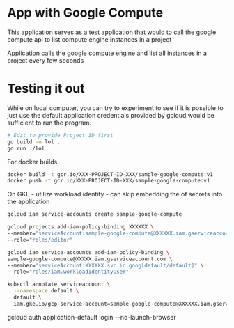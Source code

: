 # App with Google Compute

This application serves as a test application that would to call the google compute api to list compute engine instances in a project

Application calls the google compute engine and list all instances in a project every few seconds

# Testing it out

While on local computer, you can try to experiment to see if it is possible to just use the default application credentials provided by gcloud would be sufficient to run the program.

```bash
# Edit to provide Project ID first
go build -o lol .
go run ./lol
```

For docker builds

```bash
docker build -t gcr.io/XXX-PROJECT-ID-XXX/sample-google-compute:v1
docker push -t gcr.io/XXX-PROJECT-ID-XXX/sample-google-compute:v1
```

On GKE - utilize workload identity - can skip embedding the of secrets into the application

```bash
gcloud iam service-accounts create sample-google-compute

gcloud projects add-iam-policy-binding XXXXXX \
--member="serviceAccount:sample-google-compute@XXXXXX.iam.gserviceaccount.com" \
--role="roles/editor"

gcloud iam service-accounts add-iam-policy-binding \
sample-google-compute@XXXXX.iam.gserviceaccount.com \
--member="serviceAccount:XXXXXX.svc.id.goog[default/default]" \
--role="roles/iam.workloadIdentityUser"

kubectl annotate serviceaccount \
  --namespace default \
  default \
  iam.gke.io/gcp-service-account=sample-google-compute@XXXXXX.iam.gserviceaccount.com
```


gcloud auth application-default login --no-launch-browser